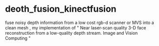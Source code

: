 # deoth_fusion_kinectfusion
fuse noisy depth information from a low cost rgb-d scanner or MVS into a clean mesh , my implementation of " Near laser-scan quality 3-D face reconstruction from a low-quality depth stream. Image and Vision Computing "
